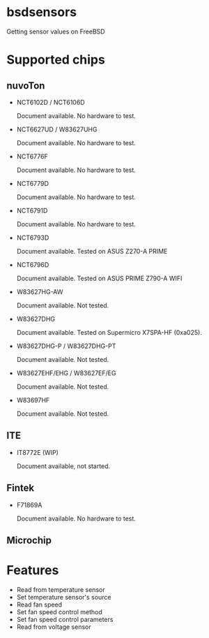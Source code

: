 # bsdsensors

Getting sensor values on FreeBSD

# Supported chips

## nuvoTon

* NCT6102D / NCT6106D

    Document available.
    No hardware to test.

* NCT6627UD / W83627UHG

    Document available.
    No hardware to test.

* NCT6776F

    Document available.
    No hardware to test.

* NCT6779D

    Document available.
    No hardware to test.

* NCT6791D

    Document available.
    No hardware to test.

* NCT6793D

    Document available.
    Tested on ASUS Z270-A PRIME

* NCT6796D

    Document available.
    Tested on ASUS PRIME Z790-A WIFI

* W83627HG-AW

    Document available.
    Not tested.

* W83627DHG

    Document available.
    Tested on Supermicro X7SPA-HF (0xa025).

* W83627DHG-P / W83627DHG-PT

    Document available.
    Not tested.

* W83627EHF/EHG / W83627EF/EG

    Document available.
    Not tested.

* W83697HF

    Document available.
    Not tested.

## ITE

* IT8772E (WIP)

    Document available, not started.

## Fintek

* F71869A

    Document available.
    No hardware to test.

## Microchip

# Features

* Read from temperature sensor
* Set temperature sensor's source
* Read fan speed
* Set fan speed control method
* Set fan speed control parameters
* Read from voltage sensor
